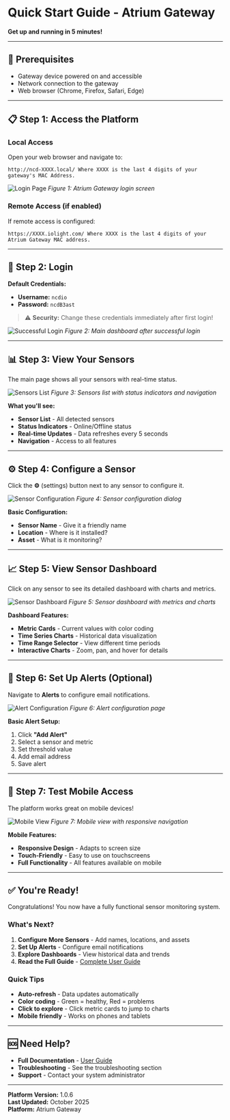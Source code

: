 # Quick Start Guide - Atrium Gateway

**Get up and running in 5 minutes!**

---

## 🚀 Prerequisites

- Gateway device powered on and accessible
- Network connection to the gateway
- Web browser (Chrome, Firefox, Safari, Edge)

---

## 📋 Step 1: Access the Platform

### Local Access
Open your web browser and navigate to:
```
http://ncd-XXXX.local/ Where XXXX is the last 4 digits of your gateway's MAC Address.
```

![Login Page](images/login-page.png)
*Figure 1: Atrium Gateway login screen*

### Remote Access (if enabled)
If remote access is configured:
```
https://XXXX.iolight.com/ Where XXXX is the last 4 digits of your Atrium Gateway MAC address.
```

---

## 🔐 Step 2: Login

**Default Credentials:**
- **Username:** `ncdio`
- **Password:** `ncdB3ast`

> ⚠️ **Security:** Change these credentials immediately after first login!

![Successful Login](images/main-dashboard.png)
*Figure 2: Main dashboard after successful login*

---

## 📊 Step 3: View Your Sensors

The main page shows all your sensors with real-time status.

![Sensors List](images/sensor-list.png)
*Figure 3: Sensors list with status indicators and navigation*

**What you'll see:**
- **Sensor List** - All detected sensors
- **Status Indicators** - Online/Offline status
- **Real-time Updates** - Data refreshes every 5 seconds
- **Navigation** - Access to all features

---

## ⚙️ Step 4: Configure a Sensor

Click the **⚙️** (settings) button next to any sensor to configure it.

![Sensor Configuration](images/sensor-config-dialog.png)
*Figure 4: Sensor configuration dialog*

**Basic Configuration:**
- **Sensor Name** - Give it a friendly name
- **Location** - Where is it installed?
- **Asset** - What is it monitoring?

---

## 📈 Step 5: View Sensor Dashboard

Click on any sensor to see its detailed dashboard with charts and metrics.

![Sensor Dashboard](images/sensor-dashboard.png)
*Figure 5: Sensor dashboard with metrics and charts*

**Dashboard Features:**
- **Metric Cards** - Current values with color coding
- **Time Series Charts** - Historical data visualization
- **Time Range Selector** - View different time periods
- **Interactive Charts** - Zoom, pan, and hover for details

---

## 🚨 Step 6: Set Up Alerts (Optional)

Navigate to **Alerts** to configure email notifications.

![Alert Configuration](images/alert-configuration-dialog.png)
*Figure 6: Alert configuration page*

**Basic Alert Setup:**
1. Click **"Add Alert"**
2. Select a sensor and metric
3. Set threshold value
4. Add email address
5. Save alert

---

## 📱 Step 7: Test Mobile Access

The platform works great on mobile devices!

![Mobile View](images/mobile-sensors-list.png)
*Figure 7: Mobile view with responsive navigation*

**Mobile Features:**
- **Responsive Design** - Adapts to screen size
- **Touch-Friendly** - Easy to use on touchscreens
- **Full Functionality** - All features available on mobile

---

## ✅ You're Ready!

Congratulations! You now have a fully functional sensor monitoring system.

### What's Next?

1. **Configure More Sensors** - Add names, locations, and assets
2. **Set Up Alerts** - Configure email notifications
3. **Explore Dashboards** - View historical data and trends
4. **Read the Full Guide** - [Complete User Guide](USER_GUIDE.md)

### Quick Tips

- **Auto-refresh** - Data updates automatically
- **Color coding** - Green = healthy, Red = problems
- **Click to explore** - Click metric cards to jump to charts
- **Mobile friendly** - Works on phones and tablets

---

## 🆘 Need Help?

- **Full Documentation** - [User Guide](USER_GUIDE.md)
- **Troubleshooting** - See the troubleshooting section
- **Support** - Contact your system administrator

---

**Platform Version:** 1.0.6  
**Last Updated:** October 2025  
**Platform:** Atrium Gateway
